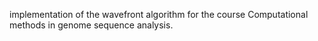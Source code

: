 implementation of the wavefront algorithm for the course Computational methods in genome sequence analysis.
